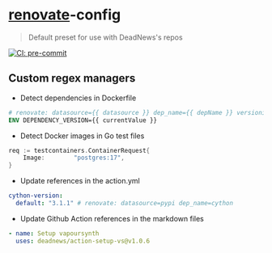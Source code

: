 # [renovate](https://github.com/renovatebot/renovate)-config

> Default preset for use with DeadNews's repos

[![CI: pre-commit](https://results.pre-commit.ci/badge/github/deadnews/renovate-config/main.svg)](https://results.pre-commit.ci/latest/github/deadnews/renovate-config/main)

## Custom regex managers

- Detect dependencies in Dockerfile

```dockerfile
# renovate: datasource={{ datasource }} dep_name={{ depName }} versioning={{ versioning}}
ENV DEPENDENCY_VERSION={{ currentValue }}
```

- Detect Docker images in Go test files

```go
req := testcontainers.ContainerRequest{
    Image:        "postgres:17",
}
```

- Update references in the action.yml

```yml
cython-version:
  default: "3.1.1" # renovate: datasource=pypi dep_name=cython
```

- Update Github Action references in the markdown files

```yml
- name: Setup vapoursynth
  uses: deadnews/action-setup-vs@v1.0.6
```
